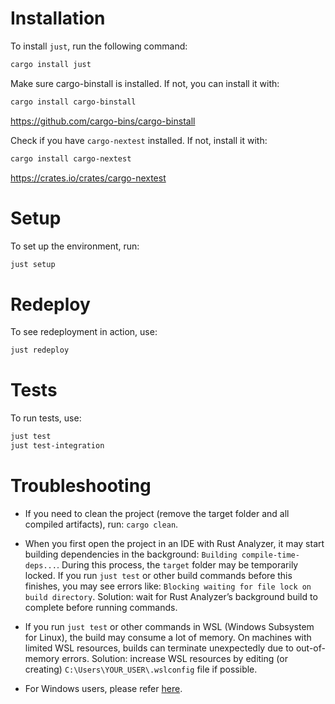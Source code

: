 # Installation

To install `just`, run the following command:

```bash
cargo install just
```

Make sure cargo-binstall is installed. If not, you can install it with:

```bash
cargo install cargo-binstall
```
https://github.com/cargo-bins/cargo-binstall

Check if you have `cargo-nextest` installed. If not, install it with:

```bash
cargo install cargo-nextest
```
https://crates.io/crates/cargo-nextest

# Setup

To set up the environment, run:

```bash
just setup
```

# Redeploy

To see redeployment in action, use:

```bash
just redeploy
```

# Tests

To run tests, use:

```bash
just test
just test-integration
```

# Troubleshooting

- If you need to clean the project (remove the target folder and all compiled artifacts), run: `cargo clean`.

- When you first open the project in an IDE with Rust Analyzer, it may start building dependencies in the background: `Building compile-time-deps...`. During this process, the `target` folder may be temporarily locked. If you run `just test` or other build commands before this finishes, you may see errors like: `Blocking waiting for file lock on build directory`. Solution: wait for Rust Analyzer’s background build to complete before running commands.

- If you run `just test` or other commands in WSL (Windows Subsystem for Linux), the build may consume a lot of memory. On machines with limited WSL resources, builds can terminate unexpectedly due to out-of-memory errors. Solution: increase WSL resources by editing (or creating) `C:\Users\YOUR_USER\.wslconfig` file if possible.

- For Windows users, please refer [here](./WINDOWS.md).

